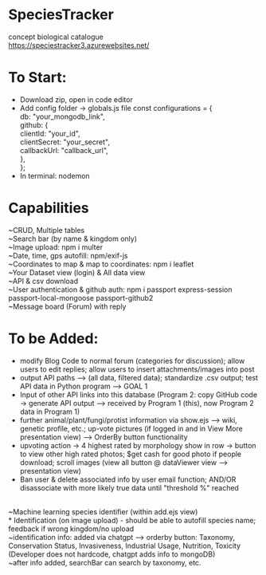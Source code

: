 # SpeciesTracker
concept biological catalogue <br>
https://speciestracker3.azurewebsites.net/

# To Start: <br>
* Download zip, open in code editor
* Add config folder -> globals.js file
const configurations = {  <br>
  db: "your_mongodb_link",  <br>
  github: { <br>
    clientId: "your_id", <br>
    clientSecret: "your_secret", <br>
    callbackUrl: "callback_url", <br>
  }, <br>
}; <br>
* In terminal: nodemon

# Capabilities <br>
~CRUD, Multiple tables <br>
~Search bar (by name & kingdom only) <br>
~Image upload: npm i multer <br>
~Date, time, gps autofill: npm/exif-js <br>
~Coordinates to map & map to coordinates: npm i leaflet <br>
~Your Dataset view (login) & All data view <br>
~API & csv download <br>
~User authentication & github auth: npm i passport express-session passport-local-mongoose passport-github2 <br>
~Message board (Forum) with reply <br>

# To be Added: <br>
* modify Blog Code to normal forum (categories for discussion); allow users to edit replies; allow users to insert attachments/images into post
* output API paths --> (all data, filtered data); standardize .csv output; test API data in Python program -->  GOAL 1
* Input of other API links into this database (Program 2: copy GitHub code -> generate API output --> received by Program 1 (this), now Program 2 data in Program 1)
* further animal/plant/fungi/protist information via show.ejs --> wiki, genetic profile, etc.; up-vote pictures (if logged in and in View More presentation view) -->  OrderBy button functionality
* upvoting action -> 4 highest rated by morphology show in row -> button to view other high rated photos; $get cash for good photo if people download;  scroll images (view all button @ dataViewer view --> presentation view)
* Ban user & delete associated info by user email function; AND/OR disassociate with more likely true data until "threshold %" reached
<br>
~Machine learning species identifier (within add.ejs view) <br>
* Identification (on image upload) - should be able to autofill species name; feedback if wrong kingdom/no upload <br>
~identification info: added via chatgpt --> orderby button: Taxonomy, Conservation Status, Invasiveness, Industrial Usage, Nutrition, Toxicity (Developer does not hardcode, chatgpt adds info to mongoDB) <br>
~after info added, searchBar can search by taxonomy, etc.


